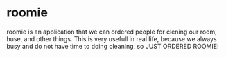 # roomie

roomie is an application that we can ordered people for clening our room, huse, and other things. This is very usefull in real life, because we always busy and do not have time to doing cleaning, so JUST ORDERED ROOMIE!
